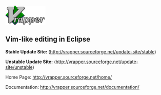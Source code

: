 ![vrapper](https://github.com/vrapper/vrapper/raw/master/website/img/vrapper_logo.png)

Vim-like editing in Eclipse
---------------------------

**Stable Update Site:** (http://vrapper.sourceforge.net/update-site/stable)

**Unstable Update Site:** (http://vrapper.sourceforge.net/update-site/unstable)


Home Page: http://vrapper.sourceforge.net/home/

Documentation: http://vrapper.sourceforge.net/documentation/
